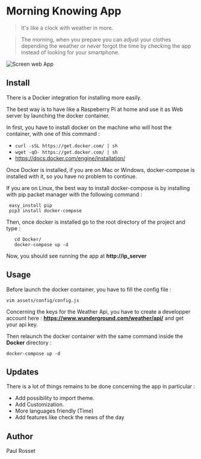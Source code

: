 # Morning Knowing App

>It's like a clock with weather in more.

>The morning, when you prepare you can adjust your clothes depending the weather or never forgot the time by checking the app instead of looking for your smartphone.

![Screen web App](http://137.74.199.46/images.png)

## Install

There is a Docker integration for installing more easily.

The best way is to have like a Raspeberry Pi at home and use it as Web server by launching the docker container.

In first, you have to install docker on the machine who will host the container, with one of this command :

- ```curl -sSL https://get.docker.com/ | sh```
- ```wget -qO- https://get.docker.com/ | sh``` 
- https://docs.docker.com/engine/installation/

Once Docker is installed, if you are on Mac or Windows, docker-compose is installed with it, so you have no problem to continue.

If you are on Linux, the best way to install docker-compose is by installing with pip packet manager with the following command :
```
 easy_install pip
 pip3 install docker-compose
```

Then, once docker is installed go to the root directory of the project and type : 
 ```
    cd Docker/
    docker-compose up -d 
  ```
Now, you should see running the app at **http://ip_server**

## Usage

Before launch the docker container, you have to fill the config file :
```
vim assets/config/config.js
```

Concerning the keys for the Weather Api, you have to create a developper account here : **https://www.wunderground.com/weather/api/** and get your api key.

Then relaunch the docker container with the same command inside the **Docker** directory :
 ```
 docker-compose up -d
```

## Updates

There is a lot of things remains to be done concerning the app in particular :

- Add possibility to import theme.
- Add Customization.
- More languages friendly (Time)
- Add features like check the news of the day

## Author

Paul Rosset